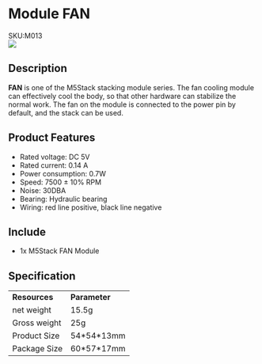 # Module FAN

<div class="badge badge-pill badge-primary product_sku_tag">SKU:M013</div>

<div class="product_pic"><img src="assets/img/product_pics/module/module_FAN.webp"></div>

## Description

**FAN** is one of the M5Stack stacking module series. The fan cooling module can effectively cool the body, so that other hardware can stabilize the normal work. The fan on the module is connected to the power pin by default, and the stack can be used.

## Product Features

- Rated voltage: DC 5V
- Rated current: 0.14 A
- Power consumption: 0.7W
- Speed: 7500 ± 10% RPM
- Noise: 30DBA
- Bearing: Hydraulic bearing
- Wiring: red line positive, black line negative


## Include

-  1x M5Stack FAN Module

## Specification

<table>
   <tr style="font-weight:bold">
      <td>Resources</td>
      <td>Parameter</td>
   </tr>
   <tr>
      <td>net weight</td>
      <td>15.5g</td>
   </tr>
   <tr>
      <td>Gross weight</td>
      <td>25g</td>
   </tr>
   <tr>
      <td>Product Size</td>
      <td>54*54*13mm</td>
   </tr>
   <tr>
      <td>Package Size</td>
      <td>60*57*17mm</td>
   </tr>
 </table>

<script>

   var purchase_link = 'https://m5stack.com/collections/m5-module/products/step-motor-module-adapter-fan-module';

   anchor_search(purchase_link);
   scrollFunc();

</script>